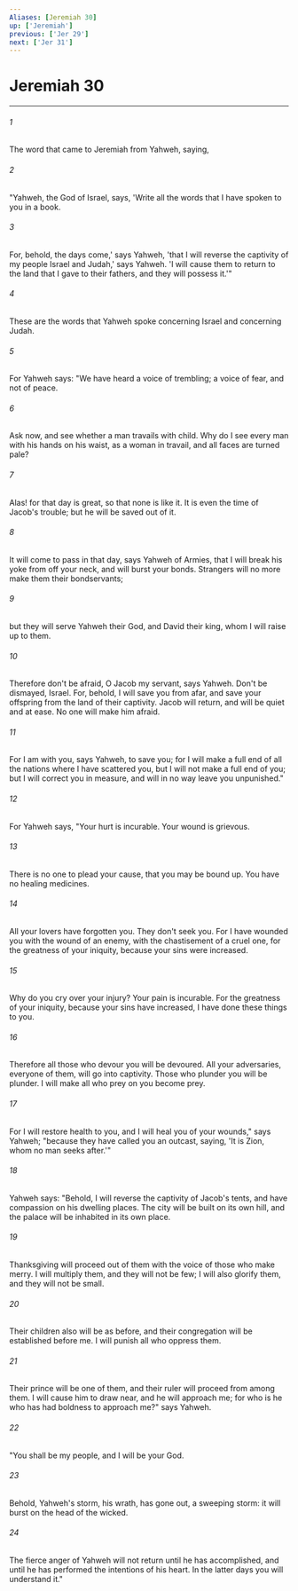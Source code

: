 ```yaml
---
Aliases: [Jeremiah 30]
up: ['Jeremiah']
previous: ['Jer 29']
next: ['Jer 31']
---
```

# Jeremiah 30
***





###### 1 

The word that came to Jeremiah from Yahweh, saying, 



###### 2 

"Yahweh, the God of Israel, says, 'Write all the words that I have spoken to you in a book. 



###### 3 

For, behold, the days come,' says Yahweh, 'that I will reverse the captivity of my people Israel and Judah,' says Yahweh. 'I will cause them to return to the land that I gave to their fathers, and they will possess it.'" 



###### 4 

These are the words that Yahweh spoke concerning Israel and concerning Judah. 



###### 5 

For Yahweh says: "We have heard a voice of trembling; a voice of fear, and not of peace. 



###### 6 

Ask now, and see whether a man travails with child. Why do I see every man with his hands on his waist, as a woman in travail, and all faces are turned pale? 



###### 7 

Alas! for that day is great, so that none is like it. It is even the time of Jacob's trouble; but he will be saved out of it. 



###### 8 

It will come to pass in that day, says Yahweh of Armies, that I will break his yoke from off your neck, and will burst your bonds. Strangers will no more make them their bondservants; 



###### 9 

but they will serve Yahweh their God, and David their king, whom I will raise up to them. 



###### 10 

Therefore don't be afraid, O Jacob my servant, says Yahweh. Don't be dismayed, Israel. For, behold, I will save you from afar, and save your offspring from the land of their captivity. Jacob will return, and will be quiet and at ease. No one will make him afraid. 



###### 11 

For I am with you, says Yahweh, to save you; for I will make a full end of all the nations where I have scattered you, but I will not make a full end of you; but I will correct you in measure, and will in no way leave you unpunished." 



###### 12 

For Yahweh says, "Your hurt is incurable. Your wound is grievous. 



###### 13 

There is no one to plead your cause, that you may be bound up. You have no healing medicines. 



###### 14 

All your lovers have forgotten you. They don't seek you. For I have wounded you with the wound of an enemy, with the chastisement of a cruel one, for the greatness of your iniquity, because your sins were increased. 



###### 15 

Why do you cry over your injury? Your pain is incurable. For the greatness of your iniquity, because your sins have increased, I have done these things to you. 



###### 16 

Therefore all those who devour you will be devoured. All your adversaries, everyone of them, will go into captivity. Those who plunder you will be plunder. I will make all who prey on you become prey. 



###### 17 

For I will restore health to you, and I will heal you of your wounds," says Yahweh; "because they have called you an outcast, saying, 'It is Zion, whom no man seeks after.'" 



###### 18 

Yahweh says: "Behold, I will reverse the captivity of Jacob's tents, and have compassion on his dwelling places. The city will be built on its own hill, and the palace will be inhabited in its own place. 



###### 19 

Thanksgiving will proceed out of them with the voice of those who make merry. I will multiply them, and they will not be few; I will also glorify them, and they will not be small. 



###### 20 

Their children also will be as before, and their congregation will be established before me. I will punish all who oppress them. 



###### 21 

Their prince will be one of them, and their ruler will proceed from among them. I will cause him to draw near, and he will approach me; for who is he who has had boldness to approach me?" says Yahweh. 



###### 22 

"You shall be my people, and I will be your God. 



###### 23 

Behold, Yahweh's storm, his wrath, has gone out, a sweeping storm: it will burst on the head of the wicked. 



###### 24 

The fierce anger of Yahweh will not return until he has accomplished, and until he has performed the intentions of his heart. In the latter days you will understand it."
